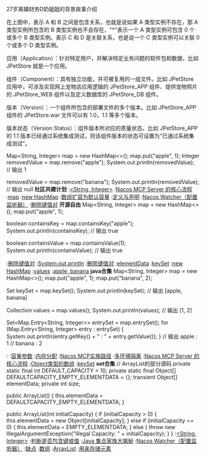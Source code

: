 27岁离婚财务D奶姐姐的背景故事介绍

 在上图中，表示 A 和 B 之间是包含关系，也就是说如果 A 类型实例不存在，那 A 类型实例所包含的 B 类型实例也不会存在，"*"表示一个 A 类型实例可包含 0 个或多个 B 类型实例。表示 C 和 D 是关联关系，也是说一个 C 类型实例可以关联 0 个或多个 D 类型实例。

应用（Application）：针对特定用户，并解决特定业务问题的软件包和数据，比如 JPetStore 就是一个应用。

组件（Component）：具有独立功能，并可被复用的一组文件。比如 JPetStore 应用中，可涉及实现网上宠物店应用逻辑的 JPetStore_APP 组件、提供宠物照片的 JPetStore_WEB 组件以及定义数据库的 JPetStore_DB 组件。

版本（Version）：一个组件所包含的部署文件的多个版本。比如 JPetStore_APP 组件的 JPetStore.war 文件可以有 1.0，1.1 等多个版本。

版本状态（Version Status）：组件版本所对应的质量状态。比如 JPetStore_APP 的 1.1 版本已经通过系统集成测试，则该组件版本的状态可设置为“已通过系统集成测试”。

Map<String, Integer> map = new HashMap<>();
map.put("apple", 1);
Integer removedValue = map.remove("apple");
System.out.println(removedValue);  // 输出 1

removedValue = map.remove("banana");
System.out.println(removedValue);  // 输出 null
<strong>社区共建计划</strong>
:[<String, Integer>](https://rentry.org/y3renw2u)
:[Nacos MCP Server 的核心流程](https://pastebin.com/vwDff84r)
:[map](https://pastebin.com/FwN8EvAm)
:[new HashMap](https://rentry.org/gdahotiv)
:[数组扩容为默认容量](https://pastebin.com/n90fQUd3)
:[定义与声明](https://rentry.org/faquz88a)
:[Nacos Watcher（配置监听器）](https://pastebin.com/5W1nezra)
:[删除键值对](https://github.com/zdskd/sko)
<strong>开源自由</strong>
Map<String, Integer> map = new HashMap<>();
map.put("apple", 1);

boolean containsKey = map.containsKey("apple");
System.out.println(containsKey);  // 输出 true

boolean containsValue = map.containsValue(1);
System.out.println(containsValue);  // 输出 true

:[删除键值对](https://lgsdlghd.github.io)
:[System.out.println](https://pastebin.com/t1S7ut7p)
:[删除键值对](https://github.com/lnywhh)
:[elementData](https://rentry.org/uttpxp29)
:[keySet](https://rentry.org/oke9z6yv)
:[new HashMap](https://rentry.org/y25o6pse)
:[values](https://pastebin.com/CZ6xxUW8)
:[apple, banana](https://pastebin.com/ZEMfPcpY)
<strong>java合集</strong>
Map<String, Integer> map = new HashMap<>();
map.put("apple", 1);
map.put("banana", 2);

Set<String> keySet = map.keySet();
System.out.println(keySet);  // 输出 [apple, banana]

Collection<Integer> values = map.values();
System.out.println(values);  // 输出 [1, 2]

Set<Map.Entry<String, Integer>> entrySet = map.entrySet();
for (Map.Entry<String, Integer> entry : entrySet) {
    System.out.println(entry.getKey() + " : " + entry.getValue());
}
// 输出 apple : 1
//      banana : 2

:[<Integer>](https://rentry.org/wk7v6rfb)
:[容量参数](https://rentry.org/a854ondq)
:[内存分配](https://rentry.org/dqt8gemc)
:[Nacos MCP实施路径](https://pastebin.com/72yyGPtz)
:[多环境隔离](https://pastebin.com/6dbjuZbr)
:[Nacos MCP Server 的核心流程](https://rentry.org/e8i9qn62)
:[Object类型的数组](https://rentry.org/uohhn2y6)
:[keySet](https://rentry.org/dqm9re8b)
<strong>set合集</strong>
// ArrayList的部分源码
private static final int DEFAULT_CAPACITY = 10;
private static final Object[] DEFAULTCAPACITY_EMPTY_ELEMENTDATA = {};
transient Object[] elementData;
private int size;

public ArrayList() {
    this.elementData = DEFAULTCAPACITY_EMPTY_ELEMENTDATA;
}

public ArrayList(int initialCapacity) {
    if (initialCapacity > 0) {
        this.elementData = new Object[initialCapacity];
    } else if (initialCapacity == 0) {
        this.elementData = EMPTY_ELEMENTDATA;
    } else {
        throw new IllegalArgumentException("Illegal Capacity: " + initialCapacity);
    }
}
:[<String, Integer>](https://rentry.org/2oaaid7k)
:[判断是否包含键或值](https://pastebin.com/Xqa9Ef9S)
:[Java 集合家族大揭秘]()
:[Nacos Watcher（配置监听器）](https://rentry.org/95rsy8xk)
:[缺点](https://rentry.org/3mz2ucxd)
:[数组](https://rentry.org/awq8pqth)
:[ArrayList](https://rentry.org/d8qd5xwv)
:[用来存储元素](https://github.com/nztsbshjl/wbz)
